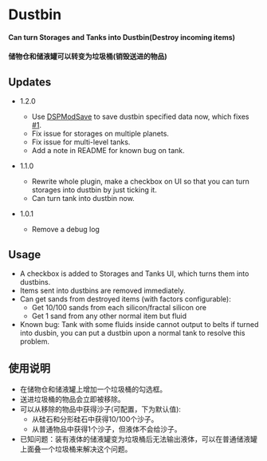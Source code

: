 # Dustbin

#### Can turn Storages and Tanks into Dustbin(Destroy incoming items)
#### 储物仓和储液罐可以转变为垃圾桶(销毁送进的物品)

## Updates

* 1.2.0
  * Use [DSPModSave](https://dsp.thunderstore.io/package/CommonAPI/DSPModSave/) to save dustbin specified data now, which fixes [#1](https://github.com/soarqin/DSP_Mods/issues/1).
  * Fix issue for storages on multiple planets.
  * Fix issue for multi-level tanks.
  * Add a note in README for known bug on tank.

* 1.1.0
  * Rewrite whole plugin, make a checkbox on UI so that you can turn storages into dustbin by just ticking it.
  * Can turn tank into dustbin now.

* 1.0.1
  * Remove a debug log

## Usage

* A checkbox is added to Storages and Tanks UI, which turns them into dustbins.
* Items sent into dustbins are removed immediately.
* Can get sands from destroyed items (with factors configurable):
  * Get 10/100 sands from each silicon/fractal silicon ore
  * Get 1 sand from any other normal item but fluid
* Known bug: Tank with some fluids inside cannot output to belts if turned into dusbin, you can put a dustbin upon a normal tank to resolve this problem. 

## 使用说明

* 在储物仓和储液罐上增加一个垃圾桶的勾选框。
* 送进垃圾桶的物品会立即被移除。
* 可以从移除的物品中获得沙子(可配置，下为默认值):
  * 从硅石和分形硅石中获得10/100个沙子。
  * 从普通物品中获得1个沙子，但液体不会给沙子。
* 已知问题：装有液体的储液罐变为垃圾桶后无法输出液体，可以在普通储液罐上面叠一个垃圾桶来解决这个问题。
